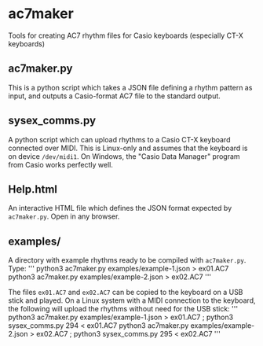 # ac7maker
Tools for creating AC7 rhythm files for Casio keyboards (especially CT-X keyboards)

## ac7maker.py
This is a python script which takes a JSON file defining a rhythm pattern as input,
and outputs a Casio-format AC7 file to the standard output.

## sysex_comms.py
A python script which can upload rhythms to a Casio CT-X keyboard connected over
MIDI. This is Linux-only and assumes that the keyboard is on device `/dev/midi1`. On
Windows, the "Casio Data Manager" program from Casio works perfectly well.

## Help.html
An interactive HTML file which defines the JSON format expected by `ac7maker.py`.
Open in any browser.

## examples/
A directory with example rhythms ready to be compiled with `ac7maker.py`. Type:
'''
  python3 ac7maker.py examples/example-1.json > ex01.AC7
  python3 ac7maker.py examples/example-2.json > ex02.AC7
'''

The files `ex01.AC7` and `ex02.AC7` can be copied to the keyboard on a USB stick and
played. On a Linux system with a MIDI connection to the keyboard, the following
will upload the rhythms without need for the USB stick:
'''
  python3 ac7maker.py examples/example-1.json > ex01.AC7 ; python3 sysex_comms.py 294 < ex01.AC7
  python3 ac7maker.py examples/example-2.json > ex02.AC7 ; python3 sysex_comms.py 295 < ex02.AC7
'''
